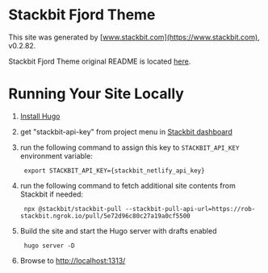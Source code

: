 # Stackbit Fjord Theme

This site was generated by [www.stackbit.com](https://www.stackbit.com), v0.2.82.

Stackbit Fjord Theme original README is located [here](./README.theme.md).

# Running Your Site Locally

1. [Install Hugo](https://gohugo.io/getting-started/quick-start/#step-1-install-hugo)

1. get "stackbit-api-key" from project menu in [Stackbit dashboard](https://app.stackbit.com/dashboard)

1. run the following command to assign this key to `STACKBIT_API_KEY` environment variable:

        export STACKBIT_API_KEY={stackbit_netlify_api_key}

1. run the following command to fetch additional site contents from Stackbit if needed:

        npx @stackbit/stackbit-pull --stackbit-pull-api-url=https://rob-stackbit.ngrok.io/pull/5e72d96c80c27a19a0cf5500

1. Build the site and start the Hugo server with drafts enabled

        hugo server -D

1. Browse to [http://localhost:1313/](http://localhost:1313/)

